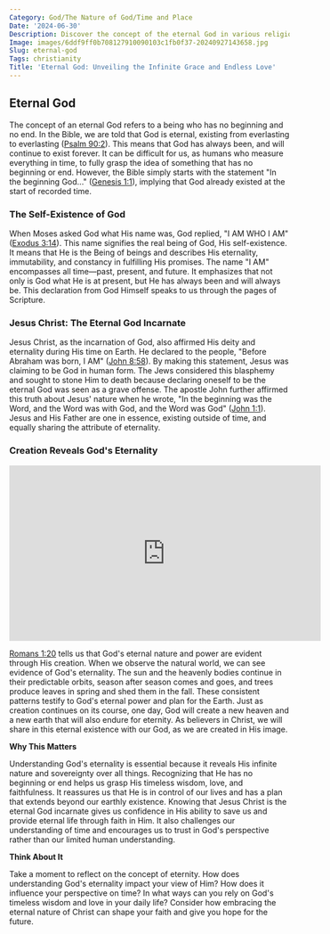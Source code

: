 ```yaml
---
Category: God/The Nature of God/Time and Place
Date: '2024-06-30'
Description: Discover the concept of the eternal God in various religions and philosophies, exploring the timeless nature of divinity and its significance in human belief systems.
Image: images/6ddf9ff0b708127910090103c1fb0f37-20240927143658.jpg
Slug: eternal-god
Tags: christianity
Title: 'Eternal God: Unveiling the Infinite Grace and Endless Love'
---
```


## Eternal God

The concept of an eternal God refers to a being who has no beginning and no end. In the Bible, we are told that God is eternal, existing from everlasting to everlasting ([Psalm 90:2](https://www.bibleref.com/Psalm/90/Psalm-90-2.html)). This means that God has always been, and will continue to exist forever. It can be difficult for us, as humans who measure everything in time, to fully grasp the idea of something that has no beginning or end. However, the Bible simply starts with the statement "In the beginning God..." ([Genesis 1:1](https://www.bibleref.com/Genesis/1/Genesis-1-1.html)), implying that God already existed at the start of recorded time.

### The Self-Existence of God

When Moses asked God what His name was, God replied, "I AM WHO I AM" ([Exodus 3:14](https://www.bibleref.com/Exodus/3/Exodus-3-14.html)). This name signifies the real being of God, His self-existence. It means that He is the Being of beings and describes His eternality, immutability, and constancy in fulfilling His promises. The name "I AM" encompasses all time—past, present, and future. It emphasizes that not only is God what He is at present, but He has always been and will always be. This declaration from God Himself speaks to us through the pages of Scripture.

### Jesus Christ: The Eternal God Incarnate

Jesus Christ, as the incarnation of God, also affirmed His deity and eternality during His time on Earth. He declared to the people, "Before Abraham was born, I AM" ([John 8:58](https://www.bibleref.com/John/8/John-8-58.html)). By making this statement, Jesus was claiming to be God in human form. The Jews considered this blasphemy and sought to stone Him to death because declaring oneself to be the eternal God was seen as a grave offense. The apostle John further affirmed this truth about Jesus' nature when he wrote, "In the beginning was the Word, and the Word was with God, and the Word was God" ([John 1:1](https://www.bibleref.com/John/1/John-1-1.html)). Jesus and His Father are one in essence, existing outside of time, and equally sharing the attribute of eternality.

### Creation Reveals God's Eternality


<iframe width="560" height="315" src="https://www.youtube.com/embed/_z6JL9eL_LQ" frameborder="0" allow="autoplay; encrypted-media" allowfullscreen></iframe>


[Romans 1:20](https://www.bibleref.com/Romans/1/Romans-1-20.html) tells us that God's eternal nature and power are evident through His creation. When we observe the natural world, we can see evidence of God's eternality. The sun and the heavenly bodies continue in their predictable orbits, season after season comes and goes, and trees produce leaves in spring and shed them in the fall. These consistent patterns testify to God's eternal power and plan for the Earth. Just as creation continues on its course, one day, God will create a new heaven and a new earth that will also endure for eternity. As believers in Christ, we will share in this eternal existence with our God, as we are created in His image.

**Why This Matters**

Understanding God's eternality is essential because it reveals His infinite nature and sovereignty over all things. Recognizing that He has no beginning or end helps us grasp His timeless wisdom, love, and faithfulness. It reassures us that He is in control of our lives and has a plan that extends beyond our earthly existence. Knowing that Jesus Christ is the eternal God incarnate gives us confidence in His ability to save us and provide eternal life through faith in Him. It also challenges our understanding of time and encourages us to trust in God's perspective rather than our limited human understanding.

**Think About It**

Take a moment to reflect on the concept of eternity. How does understanding God's eternality impact your view of Him? How does it influence your perspective on time? In what ways can you rely on God's timeless wisdom and love in your daily life? Consider how embracing the eternal nature of Christ can shape your faith and give you hope for the future.